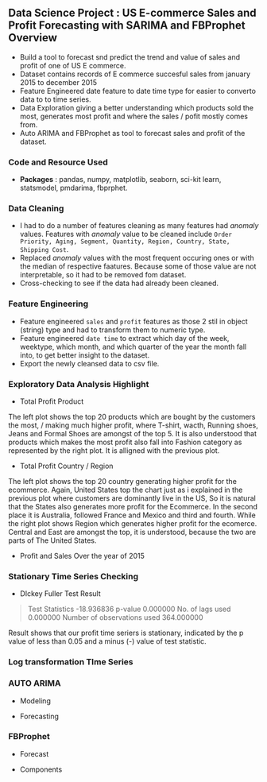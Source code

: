 ## Data Science Project : US E-commerce Sales and Profit Forecasting with SARIMA and FBProphet Overview
* Build a tool to forecast snd predict the trend and value of sales and profit of one of US E commerce.
* Dataset contains records of E commerce succesful sales from january 2015 to december 2015
* Feature Engineered date feature to date time type for easier to converto data to to time series.
* Data Exploration giving a better understanding which products sold the most, generates most profit and where the sales / pofit mostly comes from.
* Auto ARIMA and FBProphet as tool to forecast sales and profit of the dataset.

### Code and Resource Used
* **Packages** : pandas, numpy, matplotlib, seaborn, sci-kit learn, statsmodel, pmdarima, fbprphet.

### Data Cleaning
* I had to do a number of features cleaning as many features had _anomaly_ values. Features with _anomaly_ value to be cleaned include `Order Priority, Aging, Segment, Quantity, Region, Country, State, Shipping Cost`.
* Replaced _anomaly_ values with the most frequent occuring ones or with the median of respective faatures. Because some of those value are not interpretable, so it had to be removed fom dataset.
* Cross-checking to see if the data had already been cleaned.

### Feature Engineering
* Feature engineered `sales` and `profit` features as those 2 stil in object (string) type and had to transform them to numeric type.
* Feature engineered `date time` to extract which day of the week, weektype, which month, and which quarter of the year the month fall into, to get better insight to the dataset.
* Export the newly cleansed data to csv file.

### Exploratory Data Analysis Highlight
* Total Profit Product <br>

The left plot shows the top 20 products which are bought by the customers the most, / making much higher profit, where T-shirt, wacth, Running shoes, Jeans and Formal Shoes are amongst of the top 5. It is also understood that products which makes the most profit also fall into Fashion category as represented by the right plot. It is alligned with the previous plot.

* Total Profit Country / Region <br>

The left plot shows the top 20 country generating higher profit for the ecommerce. Again, United States top the chart just as i explained in the previous plot where customers are dominantly live in the US, So it is natural that the States also generates more profit for the Ecommerce. In the second place it is Australia, followed France and Mexico and third and fourth. While the right plot shows Region which generates higher profit for the ecomerce. Central and East are amongst the top, it is understood, because the two are parts of The United States.

* Profit and Sales Over the year of 2015


### Stationary Time Series Checking
* DIckey Fuller Test Result
>Test Statistics                -18.936836
>p-value                          0.000000
>No. of lags used                 0.000000
>Number of observations used    364.000000

Result shows that our profit time seriers is stationary, indicated by the p value of less than 0.05 and a minus (-) value of test statistic.

### Log transformation TIme Series

### AUTO ARIMA 
* Modeling <br>

* Forecasting <br>

### FBProphet
* Forecast <br>

* Components <br>

